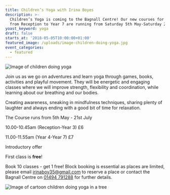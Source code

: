 ```yaml
---
title: Children’s Yoga with Irina Boyes
description: >-
  Children’s Yoga is coming to the Bagnall Centre! Our new courses for children
  from Reception to Year 7 are running from Saturday 5th May-Saturday 21st July.
yoast_keyword: yoga
draft: false
starts_at: '2018-05-05T10:00:00+01:00'
featured_image: /uploads/image-children-doing-yoga.jpg
event_categories:
  - featured
---
```

![Image of children doing yoga](/uploads/image-children-doing-yoga.jpg)

Join us as we go on adventures and learn yoga through games, books, activities and playful movement. They will be energetic and engaging classes where we will improve strength, flexibility and coordination, while learning about our breathing and our bodies. 

Creating awareness, sneaking in mindfulness techniques, sharing plenty of laughter and always ending with a good bit of time for relaxation. 

The Course runs from 5th May - 21st July 

10.00-10.45am (Reception-Year 3) £6

11.00-11.55am  (Year 4-Year 7) £7

Introductory offer 

First class is **free**!

Book 10 classes - get 1 free! Block booking is essential as places are limited, please email <a href="mailto:irinaboy35@gmail.com">irinaboy35@gmail.com</a> to reserve a place or contact the Bagnall Centre on <a href="tel:+441494791288">01494 791288</a> for further details. 

![Image of cartoon children doing yoga in a tree](/uploads/image-children-yoga-tree.jpg)
